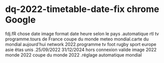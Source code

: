 # dq-2022-timetable-date-fix chrome Google
fdj.fR chose date image format date heure selon le pays .automatique rtl tv programme.tours de France coupe du monde meteo mondial.carte du mondial aujourd'hui network 2022.programme tv foot rugby sport europe asie êtas unis .25/09/2022 31/12/2024 hors connexion valide image 2022 monde 2022 coupe du monde 2022 .réglage automatique mondial 